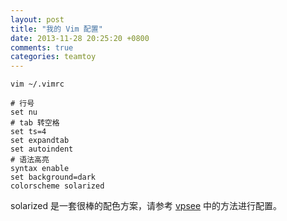 ```yaml
---
layout: post
title: "我的 Vim 配置"
date: 2013-11-28 20:25:20 +0800
comments: true
categories: teamtoy
---
```

<pre><code>vim ~/.vimrc

# 行号
set nu
# tab 转空格
set ts=4
set expandtab
set autoindent
# 语法高亮
syntax enable
set background=dark
colorscheme solarized
</code></pre>

solarized 是一套很棒的配色方案，请参考 [vpsee][vpsee] 中的方法进行配置。

 [vpsee]: http://www.vpsee.com/2013/09/use-the-solarized-color-theme-on-mac-os-x-terminal/ "在 Mac OS X 终端里使用 Solarized 配色方案"
